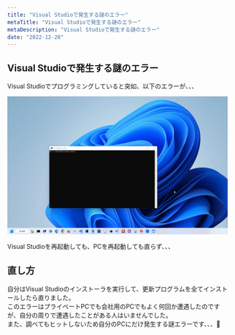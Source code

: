 ```yaml
---
title: "Visual Studioで発生する謎のエラー"
metaTitle: "Visual Studioで発生する謎のエラー"
metaDescription: "Visual Studioで発生する謎のエラー"
date: "2022-12-28"
---
```


## Visual Studioで発生する謎のエラー

Visual Studioでプログラミングしていると突如、以下のエラーが、、、  

![Visual Studioエラー](./img/internet-explorer.gif)  

Visual Studioを再起動しても、PCを再起動しても直らず、、、  

## 直し方

自分はVisual Studioのインストーラを実行して、更新プログラムを全てインストールしたら直りました。  
このエラーはプライベートPCでも会社用のPCでもよく何回か遭遇したのですが、自分の周りで遭遇したことがある人はいませんでした。  
また、調べてもヒットしないため自分のPCにだけ発生する謎エラーです、、、🥺  
